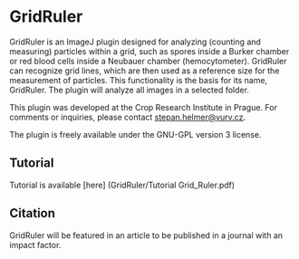 # GridRuler
GridRuler is an ImageJ plugin designed for analyzing (counting and measuring) particles within a grid, such as spores inside a Burker chamber or red blood cells inside a Neubauer chamber (hemocytometer). GridRuler can recognize grid lines, which are then used as a reference size for the measurement of particles. This functionality is the basis for its name, GridRuler. The plugin will analyze all images in a selected folder.

This plugin was developed at the Crop Research Institute in Prague. For comments or inquiries, please contact stepan.helmer@vurv.cz.

The plugin is freely available under the GNU-GPL version 3 license.

## Tutorial 
Tutorial is available [here] (GridRuler/Tutorial Grid_Ruler.pdf)

## Citation
GridRuler will be featured in an article to be published in a journal with an impact factor.

